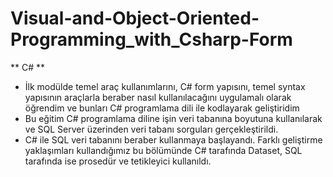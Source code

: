 # Visual-and-Object-Oriented-Programming_with_Csharp-Form

** C# **

- İlk modülde temel araç kullanımlarını, C# form yapısını, temel syntax yapısının araçlarla beraber nasıl kullanılacağını uygulamalı olarak öğrendim ve bunları C# programlama dili ile kodlayarak geliştiridim
- Bu eğitim C# programlama diline işin veri tabanına boyutuna kullanılarak ve SQL Server üzerinden veri tabanı sorguları gerçekleştirildi.
- C# ile SQL veri tabanını beraber kullanmaya başlayandı. Farklı geliştirme yaklaşımları kullandığımız bu bölümünde C# tarafında Dataset, SQL tarafında ise prosedür ve tetikleyici kullanıldı.
